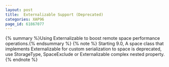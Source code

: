 ```yaml
---
layout: post
title:  Externalizable Support (Deprecated)
categories: XAP96
page_id: 61867077
---
```


{% summary %}Using Externalizable to boost remote space performance operations.{% endsummary %}
{% note %}
Starting 9.0, A space class that implements Externalizable for custom serialization to space is deprecated, use StorageType, SpaceExclude or Externalizable complex nested property.
{% endnote %}
